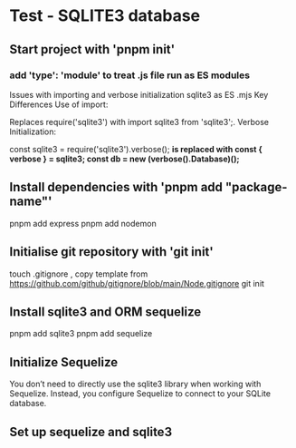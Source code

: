 # Test - SQLITE3 database

## Start project with 'pnpm init'

### add 'type': 'module' to treat .js file run as ES modules

Issues with importing and verbose initialization sqlite3 as ES .mjs
Key Differences
Use of import:

Replaces require('sqlite3') with import sqlite3 from 'sqlite3';.
Verbose Initialization:

const sqlite3 = require('sqlite3').verbose();
**is replaced with const { verbose } = sqlite3; const db = new (verbose().Database)();**

## Install dependencies with 'pnpm add "package-name"'

pnpm add express
pnpm add nodemon

## Initialise git repository with 'git init'

touch .gitignore , copy template from <https://github.com/github/gitignore/blob/main/Node.gitignore>
git init

## Install sqlite3 and ORM sequelize

pnpm add sqlite3
pnpm add sequelize

## Initialize Sequelize

You don’t need to directly use the sqlite3 library when working with Sequelize. Instead, you configure Sequelize to connect to your SQLite database.

## Set up sequelize and sqlite3
